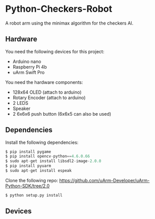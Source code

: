 # Python-Checkers-Robot
A robot arm using the minimax algorithm for the checkers AI.

## Hardware
You need the following devices for this project: 
- Arduino nano
- Raspberry Pi 4b
- uArm Swift Pro 

You need the hardware components:
- 128x64 OLED (attach to arduino)
- Rotary Encoder (attach to arduino)
- 2 LEDS
- Speaker
- 2 6x6x6 push button (6x6x5 can also be used)

## Dependencies
Install the following dependencies:
```Python
$ pip install pygame
$ pip install opencv-python==4.6.0.66
$ sudo apt-get install libsdl2-image-2.0.0
$ pip install pyuarm
$ sudo apt-get install espeak
```
Clone the following repo: https://github.com/uArm-Developer/uArm-Python-SDK/tree/2.0
```Python
$ python setup.py install
```

## Devices